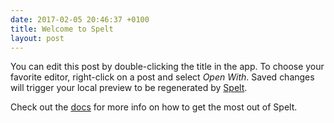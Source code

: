 ```yaml
---
date: 2017-02-05 20:46:37 +0100
title: Welcome to Spelt
layout: post
---
```

You can edit this post by double-clicking the title in the app. To choose your favorite editor, right-click on a post and select _Open With_. Saved changes will trigger your local preview to be regenerated by [Spelt](http://spelt.io).

Check out the [docs](http://docs.spelt.io/) for more info on how to get the most out of Spelt.
